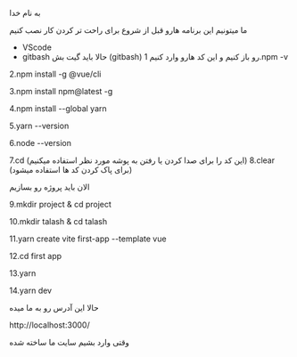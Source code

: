 به نام خدا 

ما میتونیم این برنامه هارو قبل از شروع برای راحت تر کردن کار نصب کنیم
* VScode
* gitbash
حالا باید گیت بش (gitbash) رو باز کنیم و این کد هارو وارد کنیم
1.npm -v

2.npm install -g @vue/cli

3.npm install npm@latest -g

4.npm install --global yarn

5.yarn --version

6.node --version

7.cd (این کد را برای صدا کردن یا رفتن به پوشه مورد نظر استفاده میکنیم)
8.clear (برای پاک کردن کد ها استفاده میشود)

الان باید پروژه رو بسازیم

9.mkdir project & cd project

10.mkdir talash & cd talash

11.yarn create vite first-app --template vue

12.cd first app

13.yarn

14.yarn dev

حالا این آدرس رو به ما میده

http://localhost:3000/

وقتی وارد بشیم سایت ما ساخته شده
